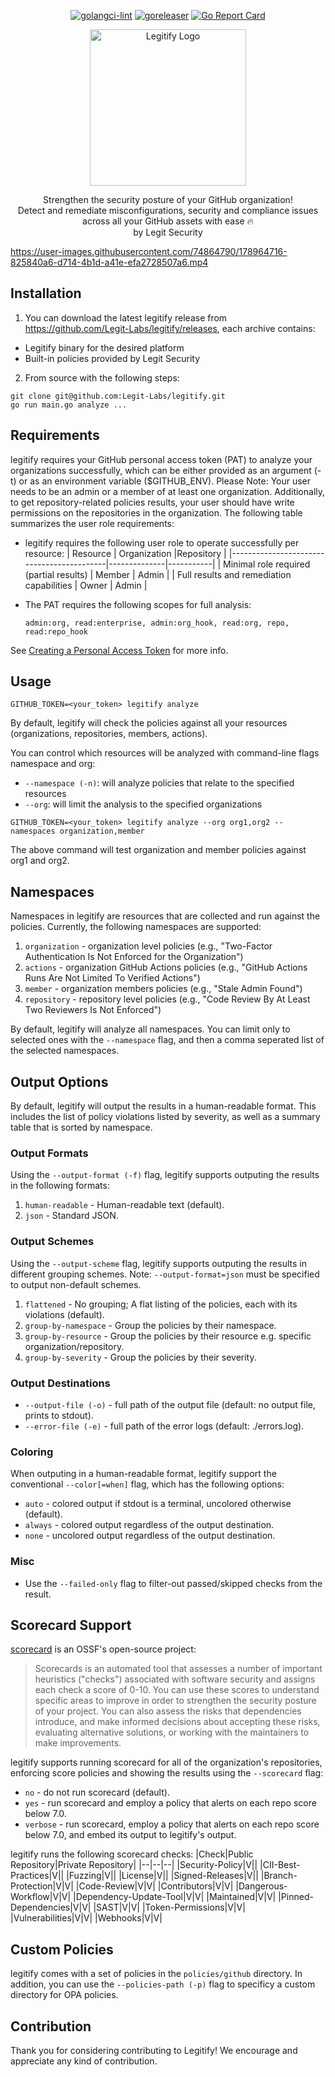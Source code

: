 <div align="center">
 
[![golangci-lint](https://github.com/Legit-Labs/legitify/actions/workflows/build_and_lint.yaml/badge.svg)](https://github.com/Legit-Labs/legitify/actions/workflows/build_and_lint.yaml)
[![goreleaser](https://github.com/Legit-Labs/legitify/actions/workflows/release.yml/badge.svg)](https://github.com/Legit-Labs/legitify/actions/workflows/release.yml)
[![Go Report Card](https://goreportcard.com/badge/github.com/Legit-Labs/legitify)](https://goreportcard.com/report/github.com/Legit-Labs/legitify)

 <img width="250" alt="Legitify Logo" src="https://user-images.githubusercontent.com/74864790/174815311-746a0c98-9a1f-44a9-808c-035788edfd4d.png">
 
Strengthen the security posture of your GitHub organization! <br/>
Detect and remediate misconfigurations, security and compliance issues across all your GitHub assets with ease 🔥 <br/>
 by Legit Security
</div>

https://user-images.githubusercontent.com/74864790/178964716-825840a6-d714-4b1d-a41e-efa2728507a6.mp4

## Installation
1. You can download the latest legitify release from https://github.com/Legit-Labs/legitify/releases, each archive contains:
  * Legitify binary for the desired platform
  * Built-in policies provided by Legit Security
2. From source with the following steps:
```
git clone git@github.com:Legit-Labs/legitify.git
go run main.go analyze ...
```
## Requirements
legitify requires your GitHub personal access token (PAT) to analyze your organizations successfully, which can be either provided as an argument (-t) or as an environment variable ($GITHUB_ENV). Please Note:
Your user needs to be an admin or a member of at least one organization.
Additionally, to get repository-related policies results, your user should have write permissions on the repositories in the organization. The following table summarizes the user role requirements:

- legitify requires the following user role to operate successfully per resource:
  | Resource                                  | Organization |Repository |
  |-------------------------------------------|--------------|-----------|
  | Minimal role required (partial results)   | Member       | Admin     |
  | Full results and remediation capabilities | Owner        | Admin     |

- The PAT requires the following scopes for full analysis:
  ```
  admin:org, read:enterprise, admin:org_hook, read:org, repo, read:repo_hook
  ```  
See [Creating a Personal Access Token](https://docs.github.com/en/authentication/keeping-your-account-and-data-secure/creating-a-personal-access-token) for more info.

## Usage
```
GITHUB_TOKEN=<your_token> legitify analyze
```
By default, legitify will check the policies against all your resources (organizations, repositories, members, actions).

You can control which resources will be analyzed with command-line flags namespace and org:
- `--namespace (-n)`: will analyze policies that relate to the specified resources 
- `--org`: will limit the analysis to the specified organizations

```
GITHUB_TOKEN=<your_token> legitify analyze --org org1,org2 --namespaces organization,member
```
The above command will test organization and member policies against org1 and org2.

## Namespaces
Namespaces in legitify are resources that are collected and run against the policies.
Currently, the following namespaces are supported:
1. `organization` - organization level policies (e.g., "Two-Factor Authentication Is Not Enforced for the Organization")
2. `actions`      - organization GitHub Actions policies (e.g., "GitHub Actions Runs Are Not Limited To Verified Actions")
3. `member`       - organization members policies (e.g., "Stale Admin Found")
4. `repository`   - repository level policies (e.g., "Code Review By At Least Two Reviewers Is Not Enforced")

By default, legitify will analyze all namespaces. You can limit only to selected ones with the `--namespace` flag, and then a comma seperated list of the selected namespaces.

## Output Options
By default, legitify will output the results in a human-readable format.
This includes the list of policy violations listed by severity,
as well as a summary table that is sorted by namespace.

### Output Formats
Using the `--output-format (-f)` flag, legitify supports outputing the results in the following formats:
1. `human-readable` - Human-readable text (default).
2. `json` - Standard JSON.

### Output Schemes
Using the `--output-scheme` flag, legitify supports outputing the results in different grouping schemes. 
Note: `--output-format=json` must be specified to output non-default schemes.
1. `flattened` - No grouping; A flat listing of the policies, each with its violations (default).
2. `group-by-namespace` - Group the policies by their namespace.
3. `group-by-resource` - Group the policies by their resource e.g. specific organization/repository.
4. `group-by-severity` - Group the policies by their severity.

### Output Destinations
- `--output-file (-o)` - full path of the output file (default: no output file, prints to stdout).
- `--error-file (-e)` - full path of the error logs (default: ./errors.log).

### Coloring
When outputing in a human-readable format, legitify support the conventional `--color[=when]` flag, which has the following options:
- `auto` - colored output if stdout is a terminal, uncolored otherwise (default).
- `always` - colored output regardless of the output destination.
- `none` - uncolored output regardless of the output destination.

### Misc
- Use the `--failed-only` flag to filter-out passed/skipped checks from the result.

## Scorecard Support
[scorecard](https://github.com/ossf/scorecard) is an OSSF's open-source project:
> Scorecards is an automated tool that assesses a number of important heuristics ("checks") associated with software security and assigns each check a score of 0-10. You can use these scores to understand specific areas to improve in order to strengthen the security posture of your project. You can also assess the risks that dependencies introduce, and make informed decisions about accepting these risks, evaluating alternative solutions, or working with the maintainers to make improvements.

legitify supports running scorecard for all of the organization's repositories, enforcing score policies and showing the results using the `--scorecard` flag:
- `no` - do not run scorecard (default).
- `yes` - run scorecard and employ a policy that alerts on each repo score below 7.0.
- `verbose` - run scorecard, employ a policy that alerts on each repo score below 7.0, and embed its output to legitify's output. 

legitify runs the following scorecard checks:
|Check|Public Repository|Private Repository|
|--|--|--|
|Security-Policy|V||
|CII-Best-Practices|V||
|Fuzzing|V||
|License|V||
|Signed-Releases|V||
|Branch-Protection|V|V|
|Code-Review|V|V|
|Contributors|V|V|
|Dangerous-Workflow|V|V|
|Dependency-Update-Tool|V|V|
|Maintained|V|V|
|Pinned-Dependencies|V|V|
|SAST|V|V|
|Token-Permissions|V|V|
|Vulnerabilities|V|V|
|Webhooks|V|V|

## Custom Policies
legitify comes with a set of policies in the `policies/github` directory.
In addition, you can use the `--policies-path (-p)` flag to specificy a custom directory for OPA policies.

## Contribution
Thank you for considering contributing to Legitify! We encourage and appreciate any kind of contribution.
